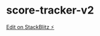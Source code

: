 # score-tracker-v2

[Edit on StackBlitz ⚡️](https://stackblitz.com/edit/maheswari-score-tracker-app-tppdtj)